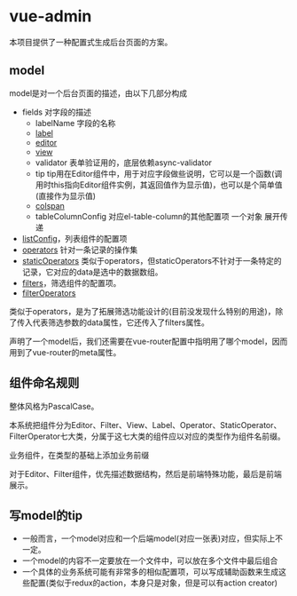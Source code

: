 # vue-admin

本项目提供了一种配置式生成后台页面的方案。

## model

model是对一个后台页面的描述，由以下几部分构成

* fields 对字段的描述
  * labelName 字段的名称
  * [label](https://github.com/jiangshanmeta/vue-admin/tree/master/src/components/common/Labels/)
  * [editor](https://github.com/jiangshanmeta/vue-admin/tree/master/src/components/common/Editors/)
  * [view](https://github.com/jiangshanmeta/vue-admin/tree/master/src/components/common/Views/)
  * validator 表单验证用的，底层依赖async-validator
  * tip tip用在Editor组件中，用于对应字段做些说明，它可以是一个函数(调用时this指向Editor组件实例，其返回值作为显示值)，也可以是个简单值(直接作为显示值)
  * [colspan](https://github.com/jiangshanmeta/vue-admin/tree/master/src/components/common/#MetaTable)
  * tableColumnConfig 对应el-table-column的其他配置项 一个对象 展开传递
* [listConfig](https://github.com/jiangshanmeta/vue-admin/tree/master/src/components/common#ListInfo)，列表组件的配置项
* [operators]((https://github.com/jiangshanmeta/vue-admin/tree/master/src/components/common/Operators)) 针对一条记录的操作集
* [staticOperators](https://github.com/jiangshanmeta/vue-admin/tree/master/src/components/common/StaticOperators/) 类似于operators，但staticOperators不针对于一条特定的记录，它对应的data是选中的数据数组。
* [filters](https://github.com/jiangshanmeta/vue-admin/tree/master/src/components/common/Filters/)，筛选组件的配置项。
* [filterOperators](https://github.com/jiangshanmeta/vue-admin/tree/master/src/components/common/FilterOperators/)

类似于operators，是为了拓展筛选功能设计的(目前没发现什么特别的用途)，除了传入代表筛选参数的data属性，它还传入了filters属性。

声明了一个model后，我们还需要在vue-router配置中指明用了哪个model，因而用到了vue-router的meta属性。

## 组件命名规则

整体风格为PascalCase。

本系统把组件分为Editor、Filter、View、Label、Operator、StaticOperator、FilterOperator七大类，分属于这七大类的组件应以对应的类型作为组件名前缀。

业务组件，在类型的基础上添加业务前缀

对于Editor、Filter组件，优先描述数据结构，然后是前端特殊功能，最后是前端展示。

## 写model的tip

* 一般而言，一个model对应和一个后端model(对应一张表)对应，但实际上不一定。
* 一个model的内容不一定要放在一个文件中，可以放在多个文件中最后组合
* 一个具体的业务系统可能有非常多的相似配置项，可以写成辅助函数来生成这些配置(类似于redux的action，本身只是对象，但是可以有action creator)
